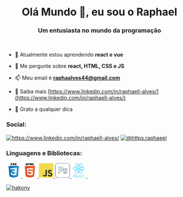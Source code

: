 <h1 align="center">Olá Mundo 👋, eu sou o Raphael</h1>
<h3 align="center">Um entusiasta no mundo da programação</h3></br>

- 🌱 Atualmente estou aprendendo **react e vue**

- 💬 Me pergunte sobre **react, HTML, CSS e JS**

- 📫 Meu email é **raphaalves44@gmail.com**

- 📄 Saiba mais [https://www.linkedin.com/in/raphaell-alves/](https://www.linkedin.com/in/raphaell-alves/)
  
- 🤝 Grato a qualquer dica

<h3 align="left">Social:</h3>
<p align="left">
<a href="https://linkedin.com/in/https://www.linkedin.com/in/raphaell-alves/" target="blank"><img align="center" src="https://raw.githubusercontent.com/rahuldkjain/github-profile-readme-generator/master/src/images/icons/Social/linked-in-alt.svg" alt="https://www.linkedin.com/in/raphaell-alves/" height="30" width="40" /></a>
<a href="https://instagram.com/https.raphaeel" target="blank"><img align="center" src="https://raw.githubusercontent.com/rahuldkjain/github-profile-readme-generator/master/src/images/icons/Social/instagram.svg" alt="@https.raphaeel" height="30" width="40" /></a>
</p>

<h3 align="left">Linguagens e Bibliotecas:</h3>
<p align="left"> <a href="https://www.w3schools.com/css/" target="_blank" rel="noreferrer"> <img src="https://raw.githubusercontent.com/devicons/devicon/master/icons/css3/css3-original-wordmark.svg" alt="css3" width="40" height="40"/> </a> <a href="https://www.w3.org/html/" target="_blank" rel="noreferrer"> <img src="https://raw.githubusercontent.com/devicons/devicon/master/icons/html5/html5-original-wordmark.svg" alt="html5" width="40" height="40"/> </a> <a href="https://developer.mozilla.org/en-US/docs/Web/JavaScript" target="_blank" rel="noreferrer"> <img src="https://raw.githubusercontent.com/devicons/devicon/master/icons/javascript/javascript-original.svg" alt="javascript" width="40" height="40"/> </a> <a href="https://www.photoshop.com/en" target="_blank" rel="noreferrer"> <img src="https://raw.githubusercontent.com/devicons/devicon/master/icons/photoshop/photoshop-line.svg" alt="photoshop" width="40" height="40"/> </a> <a href="https://reactjs.org/" target="_blank" rel="noreferrer"> <img src="https://raw.githubusercontent.com/devicons/devicon/master/icons/react/react-original-wordmark.svg" alt="react" width="40" height="40"/> </a> <a href="https://vuejs.org/" target="_blank" rel="noreferrer"> <img 
</p>

<p><img align="center" src="https://github-readme-stats.vercel.app/api/top-langs?username=hakony&show_icons=true&locale=en&layout=compact" alt="hakony" /></p>


<!--
**Hakony/Hakony** is a ✨ _special_ ✨ repository because its `README.md` (this file) appears on your GitHub profile.

Here are some ideas to get you started:

- 🔭 I’m currently working on ...
- 🌱 I’m currently learning ...
- 👯 I’m looking to collaborate on ...
- 🤔 I’m looking for help with ...
- 💬 Ask me about ...
- 📫 How to reach me: ...
- 😄 Pronouns: ...
- ⚡ Fun fact: ...
-->
